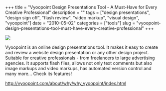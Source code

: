 +++
title = "Vyoopoint Design Presentations Tool - A Must-Have for Every Creative Professional"
description = ""
tags = ["design presentations", "design sign off", "flash review", "video markup", "visual design", "vyoopoint"]
date = "2010-05-02"
categories = ["tools"]
slug = "vyoopoint-design-presentations-tool-must-have-every-creative-professional"
+++


<div class="tool-screenshot mb1"><a href="http://vyoopoint.com/about/why/why_vyoopoint/index.html"><img id="bluga-thumbnail-2781" class="bluga-thumbnail custom" src="http://media.konigi.com/bluga/
wt5230bc6a4cb24_custom.jpg"/></a></div><p>Vyoopoint is an online design presentations tool. It makes it easy to create and review a website design presentation or any other design project. Suitable for creative professionals - from freelancers to large advertising agencies. It supports flash files, allows not only text comments but also image markups and video markups, has automated version control and many more... Check its features!</p>

  
<p><a href="http://vyoopoint.com/about/why/why_vyoopoint/index.html">http://vyoopoint.com/about/why/why_vyoopoint/index.html</a></p>
      
